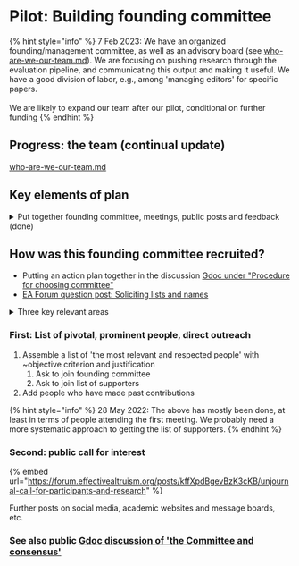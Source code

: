 # Pilot: Building founding committee

{% hint style="info" %}
7 Feb 2023: We have an organized founding/management committee, as well as an advisory board (see [who-are-we-our-team.md](../../readme-1/discussion-team/who-are-we-our-team.md "mention")). We are focusing on pushing research through the evaluation pipeline, and communicating this output and making it useful. We have a good division of labor, e.g., among 'managing editors' for specific papers.\
\
We are likely to expand our team after our pilot, conditional on further funding
{% endhint %}

## Progress: the team (continual update)

[who-are-we-our-team.md](../../readme-1/discussion-team/who-are-we-our-team.md "mention")

## Key elements of plan

<details>

<summary>Put together founding committee, meetings, public posts and feedback (done)</summary>

1. **Build a ‘founding committee’ of 5-8 experienced and enthusiastic EA-aligned/adjacent researchers at EA orgs, research academics, and practitioners** (e.g., draw from speakers at recent EA Global meetings).
   1. Private Airtable with lists of names and organizations
   2. _Added element: List of supporter names for credibility, with little or no commitment_
2. Host a meeting (and shared collaboration space/document), to come to a consensus/set of practical principles _\[26 May 2022: First meeting held, writing up shared notes]_
3. Post and present our consensus (coming out of this meeting) on key fora. After a brief ‘followup period’ (\~1 week), consider adjusting the above consensus plan in light of the feedback, and repost (and move forward)

... Excerpts from successful ACX grant, [#the-twelve-month-plan](../../grants-and-proposals/acx-ltff-grant-proposal-as-submitted-successfull/#the-twelve-month-plan "mention"), reiterated in followup [ftx-future-fund-for-further-funding-unsuccessful.md](../../grants-and-proposals/unsuccessful-applications/ftx-future-fund-for-further-funding-unsuccessful.md "mention").

</details>

## How was this founding committee recruited?

* Putting an action plan together in the discussion [Gdoc under "Procedure for choosing committee"](https://docs.google.com/document/d/1Ojb3a2X12av3c97wezYD6zLRkdo1xlx5r21cblf11JY/edit#heading=h.jisvaqlrtl5x)
* [EA Forum question post: Soliciting lists and names](https://forum.effectivealtruism.org/posts/xGhBDnPojdvuH2aBK/do-we-have-any-lists-of-academics-research-groups-relevant)

<details>

<summary>Three key relevant areas</summary>

DR: I think I need to draw people from a few relevant Areas\
1\. Academia, relevant subject fields for the unjournal: Economics, Quantitative social science, maybe more\
2\. Effective altruism, to assess the value and scope of the journal and the research

3\. Open Science and academic reform, applied metascience, people with practical ideas and knowledge

\+ People with strong knowledge of the journal and bibliometric processes and systems

</details>

### First: List of pivotal, prominent people, direct outreach

1. Assemble a list of 'the most relevant and respected people' with \~objective criterion and justification
   1. Ask to join founding committee
   2. Ask to join list of supporters
2. Add people who have made past contributions

{% hint style="info" %}
28 May 2022: The above has mostly been done, at least in terms of people attending the first meeting. We probably need a more systematic approach to getting the list of supporters.
{% endhint %}

### Second: public call for interest

{% embed url="https://forum.effectivealtruism.org/posts/kffXpdBgevBzK3cKB/unjournal-call-for-participants-and-research" %}

Further posts on social media, academic websites and message boards, etc.

### See also public [Gdoc discussion of 'the Committee and consensus'](https://docs.google.com/document/d/1Ojb3a2X12av3c97wezYD6zLRkdo1xlx5r21cblf11JY/edit#heading=h.c63gsld3ti16)
